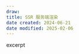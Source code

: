 ```yaml
---
draw:
title: SSR 服务端渲染
date created: 2024-06-21
date modified: 2025-02-06
---
```


excerpt

<!-- more -->

